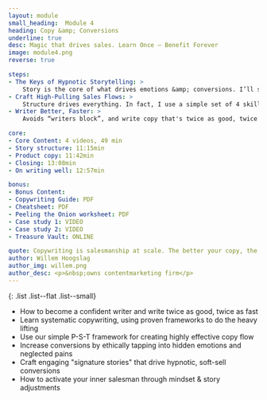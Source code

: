 ```yaml
---
layout: module
small_heading:  Module 4
heading: Copy &amp; Conversions
underline: true
desc: Magic that drives sales. Learn Once — Benefit Forever
image: module4.png
reverse: true

steps:
- The Keys of Hypnotic Storytelling: >
    Story is the core of what drives emotions &amp; conversions. I’ll show you how to use stories to effectively drive sales.
- Craft High-Pulling Sales Flows: >
    Structure drives everything. In fact, I use a simple set of 4 skills to consistently produce weapons-grade persuasion copy...
- Writer Better, Faster: >
    Avoids “writers block”, and write copy that's twice as good, twice as fast!

core:
- Core Content: 4 videos, 49 min
- Story structure: 11:15min
- Product copy: 11:42min
- Closing: 13:08min
- On writing well: 12:57min

bonus:
- Bonus Content:
- Copywriting Guide: PDF
- Cheatsheet: PDF
- Peeling the Onion worksheet: PDF
- Case study 1: VIDEO
- Case study 2: VIDEO
- Treasure Vault: ONLINE

quote: Copywriting is salesmanship at scale. The better your copy, the more you sell.
author: Willem Hoogslag
author_img: willem.png
author_desc: <p>&nbsp;owns contentmarketing firm</p>
---
```


{: .list .list--flat .list--small}
- How to become a confident writer and write twice as good, twice as fast
- Learn systematic copywriting, using proven frameworks to do the heavy lifting
- Use our simple P-S-T framework for creating highly effective copy flow
- Increase conversions by ethically tapping into hidden emotions and neglected pains
- Craft engaging "signature stories" that drive hypnotic, soft-sell conversions
- How to activate your inner salesman through mindset &amp; story adjustments